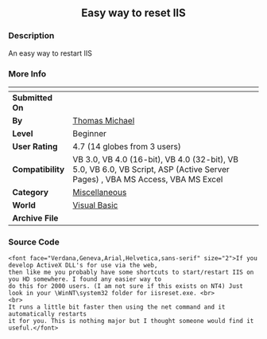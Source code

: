 ﻿<div align="center">

## Easy way to reset IIS


</div>

### Description

An easy way to restart IIS
 
### More Info
 


<span>             |<span>
---                |---
**Submitted On**   |
**By**             |[Thomas Michael](https://github.com/Planet-Source-Code/PSCIndex/blob/master/ByAuthor/thomas-michael.md)
**Level**          |Beginner
**User Rating**    |4.7 (14 globes from 3 users)
**Compatibility**  |VB 3\.0, VB 4\.0 \(16\-bit\), VB 4\.0 \(32\-bit\), VB 5\.0, VB 6\.0, VB Script, ASP \(Active Server Pages\) , VBA MS Access, VBA MS Excel
**Category**       |[Miscellaneous](https://github.com/Planet-Source-Code/PSCIndex/blob/master/ByCategory/miscellaneous__1-1.md)
**World**          |[Visual Basic](https://github.com/Planet-Source-Code/PSCIndex/blob/master/ByWorld/visual-basic.md)
**Archive File**   |[](https://github.com/Planet-Source-Code/thomas-michael-easy-way-to-reset-iis__1-14347/archive/master.zip)





### Source Code

```
<font face="Verdana,Geneva,Arial,Helvetica,sans-serif" size="2">If you develop ActiveX DLL's for use via the web,
then like me you probably have some shortcuts to start/restart IIS on you HD somewhere. I found any easier way to
do this for 2000 users. (I am not sure if this exists on NT4) Just look in your \WinNT\system32 folder for iisreset.exe. <br>
<br>
It runs a little bit faster then using the net command and it automatically restarts
it for you. This is nothing major but I thought someone would find it useful.</font>
```

